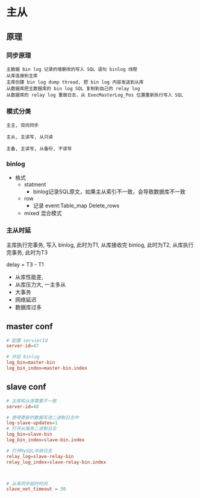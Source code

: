 # 主从

## 原理

### 同步原理

```text
主数据 bin log 记录的增删改的写入 SQL 语句 binlog 线程
从库连接到主库
主库创建 bin log dump thread, 把 bin log 内容发送到从库
从数据库把主数据库的 bin log SQL 复制到自己的 relay log
从数据库的 relay log 重做日志，从 ExecMasterLog_Pos 位置重新执行写入 SQL
```

### 模式分类

```text
主主, 双向同步

主从, 主读写, 从只读

主备, 主读写, 从备份, 不读写
```

### binlog

- 格式
  - statment
    - binlog记录SQL原文，如果主从索引不一致，会导致数据库不一致
  - row
    - 记录 event:Table_map Delete_rows
  - mixed 混合模式

### 主从时延

主库执行完事务, 写入 binlog, 此时为T1, 从库接收完 binlog, 此时为T2, 从库执行完事务, 此时为T3

delay = T3 - T1

- 从库性能差,
- 从库压力大, 一主多从
- 大事务
- 网络延迟
- 数据库过多

## master conf

```conf
# 配置 servierId
server-id=47

# 开启 binlog
log_bin=master-bin
log_bin_index=master-bin.index
```

## slave conf

```conf
# 主库和从库需要不一致
server-id=48

# 使得更新的数据写进二进制日志中
log-slave-updates=1
# 打开从服务二进制日志
log_bin=slave-bin
log_bin_index=slave-bin.index

# 打开MySQL中继日志
relay_log=slave-relay-bin
relay_log_index=slave-relay-bin.index



# 从库同步超时时间
slave_net_timeout = 30
```
